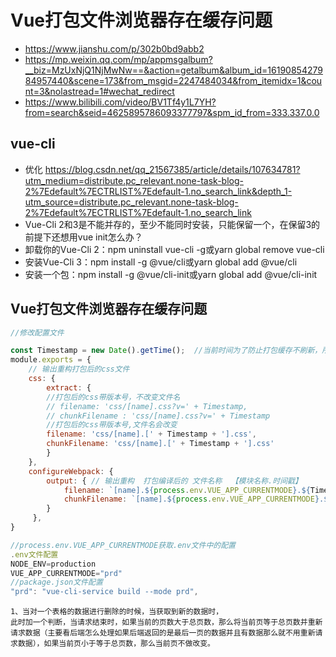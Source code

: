 
# Vue打包文件浏览器存在缓存问题
- https://www.jianshu.com/p/302b0bd9abb2
- https://mp.weixin.qq.com/mp/appmsgalbum?__biz=MzUxNjQ1NjMwNw==&action=getalbum&album_id=1619085427984957440&scene=173&from_msgid=2247484034&from_itemidx=1&count=3&nolastread=1#wechat_redirect
- https://www.bilibili.com/video/BV1Tf4y1L7YH?from=search&seid=4625895786093377797&spm_id_from=333.337.0.0

## vue-cli 
- 优化 https://blog.csdn.net/qq_21567385/article/details/107634781?utm_medium=distribute.pc_relevant.none-task-blog-2%7Edefault%7ECTRLIST%7Edefault-1.no_search_link&depth_1-utm_source=distribute.pc_relevant.none-task-blog-2%7Edefault%7ECTRLIST%7Edefault-1.no_search_link
- Vue-Cli 2和3是不能并存的，至少不能同时安装，只能保留一个，在保留3的前提下还想用vue init怎么办？
- 卸载你的Vue-Cli 2：npm uninstall vue-cli -g或yarn global remove vue-cli
- 安装Vue-Cli 3：npm install -g @vue/cli或yarn global add @vue/cli
- 安装一个包：npm install -g @vue/cli-init或yarn global add @vue/cli-init


## Vue打包文件浏览器存在缓存问题
``` js
//修改配置文件

const Timestamp = new Date().getTime();  //当前时间为了防止打包缓存不刷新，所以给每个js文件都加一个时间戳
module.exports = {
    // 输出重构打包后的css文件
    css: {
        extract: {
        //打包后的css带版本号，不改变文件名
        // filename: 'css/[name].css?v=' + Timestamp,
        // chunkFilename : 'css/[name].css?v=' + Timestamp
        //打包后的css带版本号,文件名会改变
        filename: 'css/[name].[' + Timestamp + '].css',
        chunkFilename: 'css/[name].[' + Timestamp + '].css'
        }
    },    
    configureWebpack: {
        output: { // 输出重构  打包编译后的 文件名称  【模块名称.时间戳】
            filename: `[name].${process.env.VUE_APP_CURRENTMODE}.${Timestamp}.js`,
            chunkFilename: `[name].${process.env.VUE_APP_CURRENTMODE}.${Timestamp}.js`
        }
     },
}

//process.env.VUE_APP_CURRENTMODE获取.env文件中的配置
.env文件配置
NODE_ENV=production
VUE_APP_CURRENTMODE="prd"
//package.json文件配置
"prd": "vue-cli-service build --mode prd",
```

```
1、当对一个表格的数据进行删除的时候，当获取到新的数据时，
此时加一个判断，当请求结束时，如果当前的页数大于总页数，那么将当前页等于总页数并重新请求数据（主要看后端怎么处理如果后端返回的是最后一页的数据并且有数据那么就不用重新请求数据），如果当前页小于等于总页数，那么当前页不做改变。